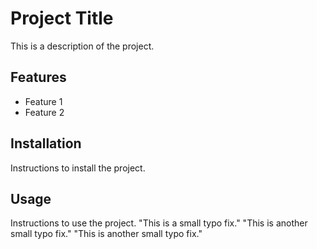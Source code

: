 # Project Title

This is a description of the project.

## Features

- Feature 1
- Feature 2

## Installation

Instructions to install the project.

## Usage

Instructions to use the project.
"This is a small typo fix." 
"This is another small typo fix." 
"This is another small typo fix." 
